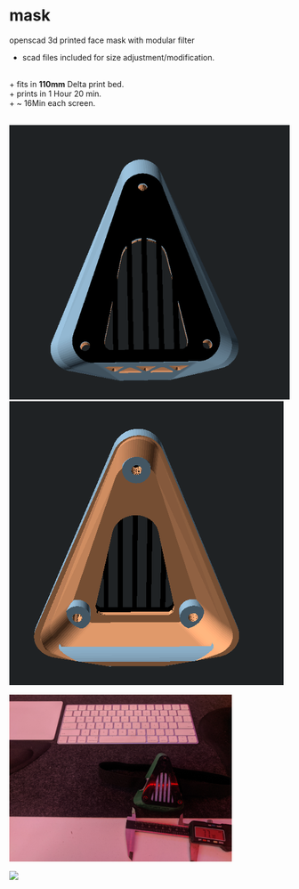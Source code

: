 # mask
 openscad 3d printed face mask with modular filter</br>
 + scad files included for size adjustment/modification.
</br>
 + fits in <b>110mm</b> Delta print bed.</br>
 + prints in 1 Hour 20 min.</br>
 + ~ 16Min each screen.</br></br>



<img src="https://raw.githubusercontent.com/saulc/mask/master/img/Screen%20Shot%202020-04-07%20at%208.13.01%20PM.png"></br>
<img src="https://raw.githubusercontent.com/saulc/mask/master/img/Screen%20Shot%202020-04-07%20at%208.13.23%20PM.png"></br>

<img src="https://raw.githubusercontent.com/saulc/mask/master/img/IMG_20200407_202758.jpg" width="400px"></br>


<img src="https://github.com/saulc/mask/blob/master/img/IMG_20200407_202909.jpg" width="400px"></br>
